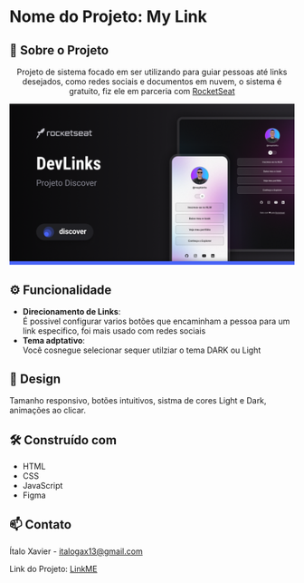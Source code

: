 <!DOCTYPE html>
<html>
<head>

</head>
<body>

<h1>Nome do Projeto: My Link</h1>

<h2>🌌 Sobre o Projeto</h2>
<p align="center">
    Projeto de sistema focado em ser utilizando para guiar pessoas até links desejados, como redes sociais e documentos em nuvem, o sistema é gratuito, fiz ele em parceria com <a href="https://www.rocketseat.com.br/">RocketSeat</a><br></p> 
<p>
    <img alt="baner"
    src=".github\previw.png"></img>
</p>

<h2>⚙️ Funcionalidade</h2>
<ul>
    <li><strong>Direcionamento de Links</strong>: <br> 
    É possivel configurar varios botões que encaminham a pessoa para um link especifico, foi mais usado com redes sociais</li>
    <li><strong>Tema adptativo</strong>:<br>
    Você cosnegue selecionar sequer utilziar o tema DARK ou Light</li>
</ul>

<h2>🎨 Design</h2>
<p>
Tamanho responsivo, botões intuitivos, sistma de cores Light e Dark, animações ao clicar. 
</p>

<h2>🛠️ Construído com</h2>
<ul>
    <li>HTML</li>
    <li>CSS</li>
    <li>JavaScript</li>
    <li>Figma</li>
    <!-- Outras tecnologias usadas -->
</ul>

<h2>📫 Contato</h2>
<p>Ítalo Xavier - <a href="mailto:italogax13@gmail.com">italogax13@gmail.com</a></p>
<p>Link do Projeto: <a href="https://github.com/italogax/LinkME">LinkME</a></p>

</body>
</html>

